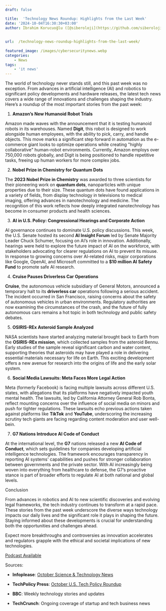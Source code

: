 ```yaml
---
draft: false

title:  'Technology News Roundup: Highlights from the Last Week'
date: '2024-10-04T16:30:30+03:00'
author: İbrahim Korucuoğlu ([@siberoloji](https://github.com/siberoloji))
 
 
url:  /technology-news-roundup-highlights-from-the-last-week/
 
featured_image: /images/cybersecuritynews.webp
categories:
    - News
tags:
    - 'it news'
---
```



The world of technology never stands still, and this past week was no exception. From advances in artificial intelligence (AI) and robotics to significant policy developments and hardware releases, the latest tech news covers a wide range of innovations and challenges shaping the industry. Here’s a roundup of the most important stories from the past week:





1. **Amazon’s New Humanoid Robot Trials**



Amazon made waves with the announcement that it is testing humanoid robots in its warehouses. Named **Digit**, this robot is designed to work alongside human employees, with the ability to pick, carry, and handle objects. This move marks a significant step forward in automation as the e-commerce giant looks to optimize operations while creating "highly collaborative" human-robot environments. Currently, Amazon employs over 750,000 robots globally, and Digit is being positioned to handle repetitive tasks, freeing up human workers for more complex jobs.





2. **Nobel Prize in Chemistry for Quantum Dots**



The **2023 Nobel Prize in Chemistry** was awarded to three scientists for their pioneering work on **quantum dots**, nanoparticles with unique properties due to their size. These quantum dots have found applications in a variety of fields, from display technology in televisions to medical imaging, offering advances in nanotechnology and medicine. The recognition of this work reflects how deeply integrated nanotechnology has become in consumer products and health sciences.





3. **AI in U.S. Policy: Congressional Hearings and Corporate Action**



AI governance continues to dominate U.S. policy discussions. This week, the U.S. Senate hosted its second **AI Insight Forum** led by Senate Majority Leader Chuck Schumer, focusing on AI’s role in innovation. Additionally, hearings were held to explore the future impact of AI on the workforce, with stakeholders advocating for clearer regulations on AI to prevent its misuse. In response to growing concerns over AI-related risks, major corporations like Google, OpenAI, and Microsoft committed to a **$10 million AI Safety Fund** to promote safe AI research.





4. **Cruise Pauses Driverless Car Operations**



**Cruise**, the autonomous vehicle subsidiary of General Motors, announced a temporary halt to its **driverless car** operations following a serious accident. The incident occurred in San Francisco, raising concerns about the safety of autonomous vehicles in urban environments. Regulatory authorities are now examining the circumstances of the crash, and the future of fully autonomous cars remains a hot topic in both technology and public safety debates.





5. **OSIRIS-REx Asteroid Sample Analyzed**



NASA scientists have started analyzing material brought back to Earth from the **OSIRIS-REx mission**, which collected samples from the asteroid Bennu. Early studies of the sample reveal significant carbon and water content, supporting theories that asteroids may have played a role in delivering essential materials necessary for life on Earth. This exciting development offers a new avenue for research into the origins of life and the early solar system.





6. **Social Media Lawsuits: Meta Faces More Legal Action**



Meta (formerly Facebook) is facing multiple lawsuits across different U.S. states, with allegations that its platforms have negatively impacted youth mental health. The lawsuits, led by California Attorney General Rob Bonta, reflect mounting concerns over the influence of social media on minors and push for tighter regulations. These lawsuits echo previous actions taken against platforms like **TikTok** and **YouTube**, underscoring the increasing scrutiny tech giants are facing regarding content moderation and user well-bein.





7. **G7 Nations Introduce AI Code of Conduct**



At the international level, the **G7** nations released a new **AI Code of Conduct**, which sets guidelines for companies developing artificial intelligence technologies. The framework encourages transparency in reporting AI systems' capabilities and pushes for stronger collaboration between governments and the private sector. With AI increasingly being woven into everything from healthcare to defense, the G7’s proactive stance is part of broader efforts to regulate AI at both national and global levels.





Conclusion



From advances in robotics and AI to new scientific discoveries and evolving legal frameworks, the tech industry continues to transform at a rapid pace. These stories from the past week underscore the diverse ways technology impacts our daily lives and the significant role it plays in shaping the future. Staying informed about these developments is crucial for understanding both the opportunities and challenges ahead.



Expect more breakthroughs and controversies as innovation accelerates and regulators grapple with the ethical and societal implications of new technologies.


<!-- wp:buttons -->
<div class="wp-block-buttons"><!-- wp:button -->
<div class="wp-block-button"><a class="wp-block-button__link wp-element-button" href="https://podcasters.spotify.com/pod/show/siberoloji/episodes/Technology-News-Roundup-Highlights-from-the-Last-Week-e2p7s5c">Podcast Available </a></div>
<!-- /wp:button --></div>
<!-- /wp:buttons -->




Sources:


* **Infoplease**: <a href="20">October Science &amp; Technology News</a>

* **TechPolicy Press**: <a href="21">October U.S. Tech Policy Roundup</a>

* **BBC**: Weekly technology stories and updates

* **TechCrunch**: Ongoing coverage of startup and tech business news

